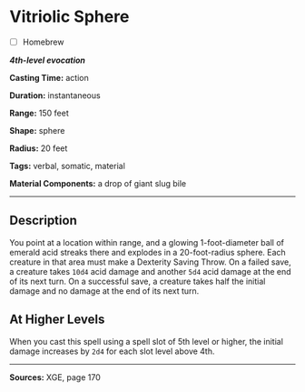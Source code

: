 # Vitriolic Sphere

- [ ] Homebrew

***4th-level evocation***

**Casting Time:** action

**Duration:** instantaneous

**Range:** 150 feet

**Shape:** sphere

**Radius:** 20 feet

**Tags:** verbal, somatic, material

**Material Components:** a drop of giant slug bile

---

## Description
You point at a location within range, and a glowing 1-foot-diameter ball of emerald acid streaks there and explodes in a 20-foot-radius sphere.
Each creature in that area must make a Dexterity Saving Throw.
On a failed save, a creature takes `10d4` acid damage and another `5d4` acid damage at the end of its next turn.
On a successful save, a creature takes half the initial damage and no damage at the end of its next turn.

## At Higher Levels
When you cast this spell using a spell slot of 5th level or higher, the initial damage increases by `2d4` for each slot level above 4th.

---

**Sources:** XGE, page 170
